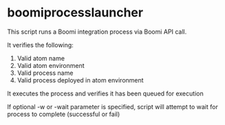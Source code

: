 # boomiprocesslauncher
This script runs a Boomi integration process via Boomi API call.

It verifies the following:
1. Valid atom name
2. Valid atom environment
3. Valid process name
4. Valid process deployed in atom environment

It executes the process and verifies it has been queued for execution

If optional -w or -wait parameter is specified, script will attempt to wait for process to complete (successful or fail)
